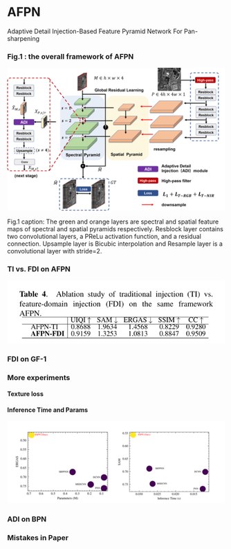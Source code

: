# AFPN
Adaptive Detail Injection-Based Feature Pyramid Network For Pan-sharpening



### Fig.1 : the overall framework of AFPN

![image](https://github.com/yisun98/AFPN/blob/main/experiments/fig1.png) 

Fig.1 caption: The green and orange layers are spectral and spatial feature maps of spectral and spatial pyramids respectively. Resblock layer contains two convolutional layers, a PReLu activation function, and a residual connection. Upsample layer is Bicubic interpolation and Resample layer is a convolutional layer with stride=2.

### TI vs. FDI on AFPN

![image](https://github.com/yisun98/AFPN/blob/main/experiments/fig-tivsfdi.png) 

### FDI on GF-1

### More experiments

#### Texture loss

#### Inference Time and Params

![image](https://github.com/yisun98/AFPN/blob/main/experiments/fig-time-params.png) 

### ADI on BPN

### Mistakes in Paper
